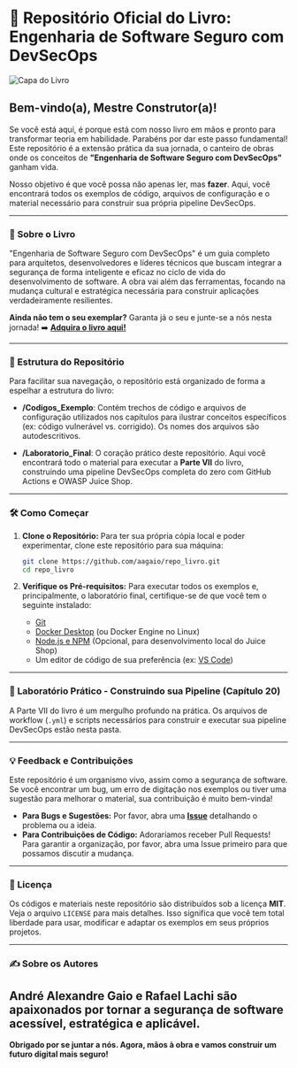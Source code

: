 # 📖 Repositório Oficial do Livro: Engenharia de Software Seguro com DevSecOps

![Capa do Livro](caminho/para/sua/imagem_da_capa.png)

## Bem-vindo(a), Mestre Construtor(a)!

Se você está aqui, é porque está com nosso livro em mãos e pronto para transformar teoria em habilidade. Parabéns por dar este passo fundamental! Este repositório é a extensão prática da sua jornada, o canteiro de obras onde os conceitos de **"Engenharia de Software Seguro com DevSecOps"** ganham vida.

Nosso objetivo é que você possa não apenas ler, mas **fazer**. Aqui, você encontrará todos os exemplos de código, arquivos de configuração e o material necessário para construir sua própria pipeline DevSecOps.

---

### 🚀 Sobre o Livro

"Engenharia de Software Seguro com DevSecOps" é um guia completo para arquitetos, desenvolvedores e líderes técnicos que buscam integrar a segurança de forma inteligente e eficaz no ciclo de vida do desenvolvimento de software. A obra vai além das ferramentas, focando na mudança cultural e estratégica necessária para construir aplicações verdadeiramente resilientes.

**Ainda não tem o seu exemplar?** Garanta já o seu e junte-se a nós nesta jornada!
➡️ **[Adquira o livro aqui!](https://#)**

---

### 📂 Estrutura do Repositório

Para facilitar sua navegação, o repositório está organizado de forma a espelhar a estrutura do livro:

*   **/Codigos_Exemplo**: Contém trechos de código e arquivos de configuração utilizados nos capítulos para ilustrar conceitos específicos (ex: código vulnerável vs. corrigido). Os nomes dos arquivos são autodescritivos.
    
*   **/Laboratorio_Final**: O coração prático deste repositório. Aqui você encontrará todo o material para executar a **Parte VII** do livro, construindo uma pipeline DevSecOps completa do zero com GitHub Actions e OWASP Juice Shop.

---

### 🛠️ Como Começar

1.  **Clone o Repositório:** Para ter sua própria cópia local e poder experimentar, clone este repositório para sua máquina:
    ```bash
    git clone https://github.com/aagaio/repo_livro.git
    cd repo_livro
    ```

2.  **Verifique os Pré-requisitos:** Para executar todos os exemplos e, principalmente, o laboratório final, certifique-se de que você tem o seguinte instalado:
    *   [Git](https://git-scm.com/downloads)
    *   [Docker Desktop](https://www.docker.com/products/docker-desktop/) (ou Docker Engine no Linux)
    *   [Node.js e NPM](https://nodejs.org/) (Opcional, para desenvolvimento local do Juice Shop)
    *   Um editor de código de sua preferência (ex: [VS Code](https://code.visualstudio.com/))

---

### 🔬 Laboratório Prático - Construindo sua Pipeline (Capítulo 20)

A Parte VII do livro é um mergulho profundo na prática. Os arquivos  de workflow (`.yml`) e scripts necessários para construir e executar sua pipeline DevSecOps estão nesta pasta.

---

### 💡 Feedback e Contribuições

Este repositório é um organismo vivo, assim como a segurança de software. Se você encontrar um bug, um erro de digitação nos exemplos ou tiver uma sugestão para melhorar o material, sua contribuição é muito bem-vinda!

*   **Para Bugs e Sugestões:** Por favor, abra uma **[Issue](https://github.com/aagaio/repo_livro/issues)** detalhando o problema ou a ideia.
*   **Para Contribuições de Código:** Adoraríamos receber Pull Requests! Para garantir a organização, por favor, abra uma Issue primeiro para que possamos discutir a mudança.

---

### 📜 Licença

Os códigos e materiais neste repositório são distribuídos sob a licença **MIT**. Veja o arquivo `LICENSE` para mais detalhes. Isso significa que você tem total liberdade para usar, modificar e adaptar os exemplos em seus próprios projetos.

---

### ✍️ Sobre os Autores

**André Alexandre Gaio** e **Rafael Lachi** são apaixonados por tornar a segurança de software acessível, estratégica e aplicável.
---

**Obrigado por se juntar a nós. Agora, mãos à obra e vamos construir um futuro digital mais seguro!**
